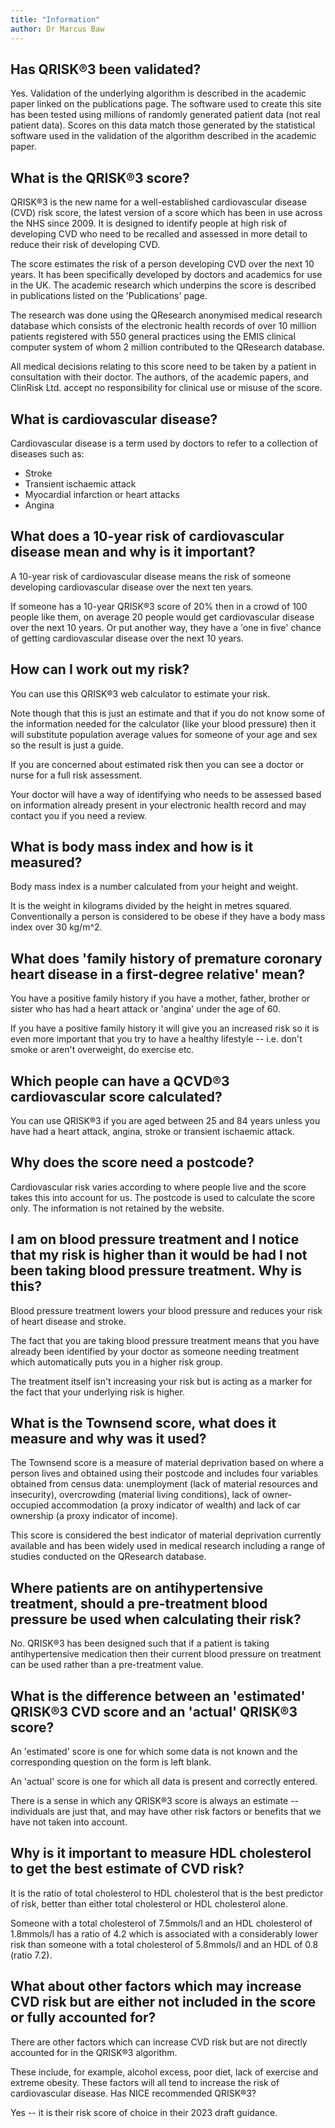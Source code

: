 ```yaml
---
title: "Information"
author: Dr Marcus Baw
---
```


## Has QRISK®3 been validated?

Yes. Validation of the underlying algorithm is described in the academic paper linked on the publications page. The software used to create this site has been tested using millions of randomly generated patient data (not real patient data). Scores on this data match those generated by the statistical software used in the validation of the algorithm described in the academic paper.

## What is the QRISK®3 score?

QRISK®3 is the new name for a well-established cardiovascular disease (CVD) risk score, the latest version of a score which has been in use across the NHS since 2009. It is designed to identify people at high risk of developing CVD who need to be recalled and assessed in more detail to reduce their risk of developing CVD.

The score estimates the risk of a person developing CVD over the next 10 years.
It has been specifically developed by doctors and academics for use in the UK.
The academic research which underpins the score is described in publications listed on the 'Publications' page.

The research was done using the QResearch anonymised medical research database which consists of the electronic health records of over 10 million patients registered with 550 general practices using the EMIS clinical computer system of whom 2 million contributed to the QResearch database.

All medical decisions relating to this score need to be taken by a patient in consultation with their doctor. The authors, of the academic papers, and ClinRisk Ltd. accept no responsibility for clinical use or misuse of the score.

## What is cardiovascular disease?

Cardiovascular disease is a term used by doctors to refer to a collection of diseases such as:

- Stroke
- Transient ischaemic attack
- Myocardial infarction or heart attacks
- Angina

## What does a 10-year risk of cardiovascular disease mean and why is it important?

A 10-year risk of cardiovascular disease means the risk of someone developing cardiovascular disease over the next ten years.

If someone has a 10-year QRISK®3 score of 20% then in a crowd of 100 people like them, on average 20 people would get cardiovascular disease over the next 10 years. Or put another way, they have a 'one in five' chance of getting cardiovascular disease over the next 10 years.

## How can I work out my risk?

You can use this QRISK®3 web calculator to estimate your risk.

Note though that this is just an estimate and that if you do not know some of the information needed for the calculator (like your blood pressure) then it will substitute population average values for someone of your age and sex so the result is just a guide.

If you are concerned about estimated risk then you can see a doctor or nurse for a full risk assessment.

Your doctor will have a way of identifying who needs to be assessed based on information already present in your electronic health record and may contact you if you need a review.

## What is body mass index and how is it measured?

Body mass index is a number calculated from your height and weight.

It is the weight in kilograms divided by the height in metres squared.
Conventionally a person is considered to be obese if they have a body mass index over 30 kg/m^2.

## What does 'family history of premature coronary heart disease in a first-degree relative' mean?

You have a positive family history if you have a mother, father, brother or sister who has had a heart attack or 'angina' under the age of 60.

If you have a positive family history it will give you an increased risk so it is even more important that you try to have a healthy lifestyle -- i.e. don't smoke or aren't overweight, do exercise etc.

## Which people can have a QCVD®3 cardiovascular score calculated?

You can use QRISK®3 if you are aged between 25 and 84 years unless you have had a heart attack, angina, stroke or transient ischaemic attack.

## Why does the score need a postcode?

Cardiovascular risk varies according to where people live and the score takes this into account for us. The postcode is used to calculate the score only. The information is not retained by the website.

## I am on blood pressure treatment and I notice that my risk is higher than it would be had I not been taking blood pressure treatment. Why is this?

Blood pressure treatment lowers your blood pressure and reduces your risk of heart disease and stroke.

The fact that you are taking blood pressure treatment means that you have already been identified by your doctor as someone needing treatment which automatically puts you in a higher risk group.

The treatment itself isn't increasing your risk but is acting as a marker for the fact that your underlying risk is higher.

## What is the Townsend score, what does it measure and why was it used?

The Townsend score is a measure of material deprivation based on where a person lives and obtained using their postcode and includes four variables obtained from census data: unemployment (lack of material resources and insecurity), overcrowding (material living conditions), lack of owner-occupied accommodation (a proxy indicator of wealth) and lack of car ownership (a proxy indicator of income).

This score is considered the best indicator of material deprivation currently available and has been widely used in medical research including a range of studies conducted on the QResearch database.

## Where patients are on antihypertensive treatment, should a pre-treatment blood pressure be used when calculating their risk?

No. QRISK®3 has been designed such that if a patient is taking antihypertensive medication then their current blood pressure on treatment can be used rather than a pre-treatment value.

## What is the difference between an 'estimated' QRISK®3 CVD score and an 'actual' QRISK®3 score?

An 'estimated' score is one for which some data is not known and the corresponding question on the form is left blank.

An 'actual' score is one for which all data is present and correctly entered.

There is a sense in which any QRISK®3 score is always an estimate -- individuals are just that, and may have other risk factors or benefits that we have not taken into account.

## Why is it important to measure HDL cholesterol to get the best estimate of CVD risk?

It is the ratio of total cholesterol to HDL cholesterol that is the best predictor of risk, better than either total cholesterol or HDL cholesterol alone.

Someone with a total cholesterol of 7.5mmols/l and an HDL cholesterol of 1.8mmols/l has a ratio of 4.2 which is associated with a considerably lower risk than someone with a total cholesterol of 5.8mmols/l and an HDL of 0.8 (ratio 7.2).

## What about other factors which may increase CVD risk but are either not included in the score or fully accounted for?

There are other factors which can increase CVD risk but are not directly accounted for in the QRISK®3 algorithm.

These include, for example, alcohol excess, poor diet, lack of exercise and extreme obesity. These factors will all tend to increase the risk of cardiovascular disease.
Has NICE recommended QRISK®3?

Yes -- it is their risk score of choice in their 2023 draft guidance.

